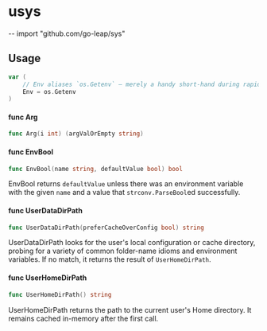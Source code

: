 # usys
--
    import "github.com/go-leap/sys"


## Usage

```go
var (
	// Env aliases `os.Getenv` — merely a handy short-hand during rapid iteration in non-critical code-paths that already do import `usys` to not have to repeatedly pull in and out the extra `os` import.
	Env = os.Getenv
)
```

#### func  Arg

```go
func Arg(i int) (argValOrEmpty string)
```

#### func  EnvBool

```go
func EnvBool(name string, defaultValue bool) bool
```
EnvBool returns `defaultValue` unless there was an environment variable with the
given `name` and a value that `strconv.ParseBool`ed successfully.

#### func  UserDataDirPath

```go
func UserDataDirPath(preferCacheOverConfig bool) string
```
UserDataDirPath looks for the user's local configuration or cache directory,
probing for a variety of common folder-name idioms and environment variables. If
no match, it returns the result of `UserHomeDirPath`.

#### func  UserHomeDirPath

```go
func UserHomeDirPath() string
```
UserHomeDirPath returns the path to the current user's Home directory. It
remains cached in-memory after the first call.
